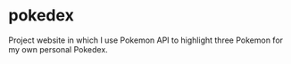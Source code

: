 # pokedex
Project website in which I use Pokemon API to highlight three Pokemon for my own personal Pokedex. 
